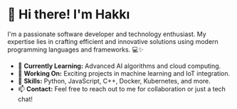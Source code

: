 # 👋 Hi there! I'm Hakkı

I'm a passionate software developer and technology enthusiast. My expertise lies in crafting efficient and innovative solutions using modern programming languages and frameworks. 💻✨

- 🌱 **Currently Learning:** Advanced AI algorithms and cloud computing.
- 🔭 **Working On:** Exciting projects in machine learning and IoT integration.
- 🌟 **Skills:** Python, JavaScript, C++, Docker, Kubernetes, and more.
- 📫 **Contact:** Feel free to reach out to me for collaboration or just a tech chat!
